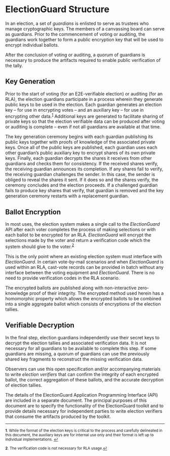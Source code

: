 # ElectionGuard Structure

In an election, a set of *guardians* is enlisted to serve as trustees who manage cryptographic keys.
The members of a canvassing board can serve as guardians. 
Prior to the commencement of voting or auditing, the guardians work together to form a public encryption key that will be used to encrypt individual ballots.

After the conclusion of voting or auditing, a *quorum* of guardians is necessary to produce the artifacts required to enable public verification of the tally.

## Key Generation

Prior to the start of voting (for an E2E-verifiable election) or auditing (for an RLA), the election guardians participate in a process wherein they generate public keys to be used in the election.
Each guardian generates an election key – for use in encrypting votes – and an auxiliary key – for use in encrypting other data.<sup id="footnotelink1">[1](#footnote1)</sup> 
Additional keys are generated to facilitate sharing of private keys so that the election verifiable data can be produced after voting or auditing is complete – even if not all guardians are available at that time.

The key generation ceremony begins with each guardian publishing its public keys together with proofs of knowledge of the associated private keys. 
Once all of the public keys are published, each guardian uses each other guardian’s public auxiliary key to encrypt shares of its own private keys. 
Finally, each guardian decrypts the shares it receives from other guardians and checks them for consistency. 
If the received shares verify, the receiving guardian announces its completion. 
If any shares fail to verify, the receiving guardian challenges the sender.
In this case, the sender is obliged to reveal the shares it sent. 
If it does so and the shares verify, the ceremony concludes and the election proceeds.
If a challenged guardian fails to produce key shares that verify, that guardian is removed and the key generation ceremony restarts with a replacement guardian.

## Ballot Encryption

In most uses, the election system makes a single call to the *ElectionGuard* API after each voter completes the process of making selections or with each ballot to be encrypted for an RLA.
*ElectionGuard* will encrypt the selections made by the voter and return a verification code which the system should give to the voter.<sup id="footnotelink2">[2](#footnote2)</sup>

This is the only point where an existing election system must interface with *ElectionGuard*. 
In certain vote-by-mail scenarios and when *ElectionGuard* is used within an RLA, cast-vote records can be provided in batch without any interface between the voting equipment and *ElectionGuard*. 
There is no need to provide verification codes in the RLA scenario.

The encrypted ballots are published along with non-interactive zero-knowledge proof of their integrity.
The encrypted method used herein has a homomorphic property which allows the encrypted ballots to be combined into a single aggregate ballot which consists of encryptions of the election tallies.

## Verifiable Decryption

In the final step, election guardians independently use their secret keys to decrypt the election tallies and associated verification data. 
It is not necessary for all guardians to be available to complete this step.
If some guardians are missing, a quorum of guardians can use the previously shared key fragments to reconstruct the missing verification data.

Observers can use this open specification and/or accompanying materials to write *election verifiers* that can confirm the integrity of each encrypted ballot, the correct aggregation of these ballots, and the accurate decryption of election tallies.

The details of the ElectionGuard Application Programming Interface (API) are included in a separate document.
The principal purposes of this document are to specify the functionality of the ElectionGuard toolkit and to provide details necessary for independent parties to write election verifiers that consume the artifacts produced by the toolkit.

---

<small><b id="footnote1">1</b>. While the format of the election keys is critical to the process and carefully delineated in this document, the auxiliary keys are for internal use only and their format is left up to individual implementations. 
[↩](#footnotelink1)</small>

<small><b id="footnote2">2</b>. The verification code is not necessary for RLA usage.[↩](#footnotelink2)</small>